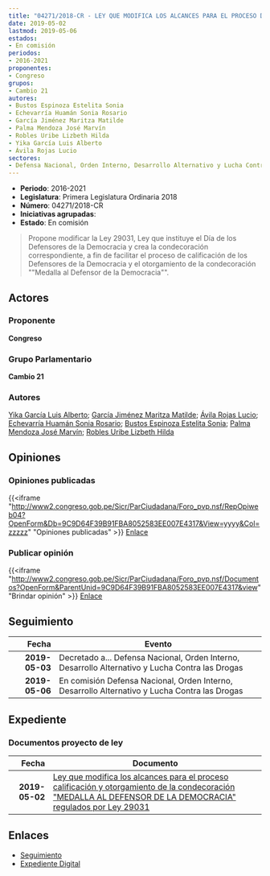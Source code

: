 ```yaml
---
title: "04271/2018-CR - LEY QUE MODIFICA LOS ALCANCES PARA EL PROCESO DE CALIFICACIÓN Y OTORGAMIENTO DE LA CONDERACIÓN 'MEDALLA AL DEFENSOR DE LA DEMOCRACIA' REGULADOS POR LEY 29031"
date: 2019-05-02
lastmod: 2019-05-06
estados:
- En comisión
periodos:
- 2016-2021
proponentes:
- Congreso
grupos:
- Cambio 21
autores:
- Bustos Espinoza Estelita Sonia
- Echevarría Huamán Sonia Rosario
- García Jiménez Maritza Matilde
- Palma Mendoza José Marvín
- Robles Uribe Lizbeth Hilda
- Yika García Luis Alberto
- Ávila Rojas Lucio
sectores:
- Defensa Nacional, Orden Interno, Desarrollo Alternativo y Lucha Contra las Drogas
---
```

- **Periodo**: 2016-2021
- **Legislatura**: Primera Legislatura Ordinaria 2018
- **Número**: 04271/2018-CR
- **Iniciativas agrupadas**: 
- **Estado**: En comisión

> Propone modificar la Ley 29031, Ley que instituye el Día de los Defensores de la Democracia y crea la condecoración correspondiente, a fin de facilitar el proceso de calificación de los Defensores de la Democracia y el otorgamiento de la condecoración ""Medalla al Defensor de la Democracia"".


## Actores

### Proponente

**Congreso**

### Grupo Parlamentario

**Cambio 21**

### Autores

[Yika García Luis Alberto](mailto:mailto:lyika@congreso.gob.pe); [García Jiménez Maritza Matilde](mailto:mailto:mgarciaj@congreso.gob.pe); [Ávila Rojas Lucio](mailto:mailto:lavilar@congreso.gob.pe); [Echevarría Huamán Sonia Rosario](mailto:mailto:sechevarria@congreso.gob.pe); [Bustos Espinoza Estelita Sonia](mailto:mailto:ebustos@congreso.gob.pe); [Palma Mendoza José Marvín](mailto:mailto:jpalma@congreso.gob.pe); [Robles Uribe Lizbeth Hilda](mailto:mailto:lroblesu@congreso.gob.pe)

## Opiniones

### Opiniones publicadas

{{<iframe "http://www2.congreso.gob.pe/Sicr/ParCiudadana/Foro_pvp.nsf/RepOpiweb04?OpenForm&Db=9C9D64F39B91FBA8052583EE007E4317&View=yyyy&Col=zzzzz" "Opiniones publicadas" >}}
[Enlace](http://www2.congreso.gob.pe/Sicr/ParCiudadana/Foro_pvp.nsf/RepOpiweb04?OpenForm&Db=9C9D64F39B91FBA8052583EE007E4317&View=yyyy&Col=zzzzz)

### Publicar opinión

{{<iframe "http://www2.congreso.gob.pe/Sicr/ParCiudadana/Foro_pvp.nsf/Documentos?OpenForm&ParentUnid=9C9D64F39B91FBA8052583EE007E4317&view" "Brindar opinión" >}}
[Enlace](http://www2.congreso.gob.pe/Sicr/ParCiudadana/Foro_pvp.nsf/Documentos?OpenForm&ParentUnid=9C9D64F39B91FBA8052583EE007E4317&view)


## Seguimiento

| Fecha | Evento |
|------:|--------|
| **2019-05-03** | Decretado a... Defensa Nacional, Orden Interno, Desarrollo Alternativo y Lucha Contra las Drogas |
| **2019-05-06** | En comisión Defensa Nacional, Orden Interno, Desarrollo Alternativo y Lucha Contra las Drogas |

## Expediente

### Documentos proyecto de ley

| Fecha | Documento |
|------:|-----------|
| **2019-05-02** | [Ley que modifica los alcances para el proceso calificación y otorgamiento de la condecoración "MEDALLA AL DEFENSOR DE LA DEMOCRACIA" regulados por Ley 29031](http://www.leyes.congreso.gob.pe/Documentos/2016_2021/Proyectos_de_Ley_y_de_Resoluciones_Legislativas/PL0427120190502.pdf) |

## Enlaces

- [Seguimiento](http://www2.congreso.gob.pe/Sicr/TraDocEstProc/CLProLey2016.nsf/f7fff46988ca05b1052578e100829cc7/716be27b28b4604f052583ee00835e80?OpenDocument)
- [Expediente Digital](http://www2.congreso.gob.pe/Sicr/TraDocEstProc/Expvirt_2011.nsf/visbusqptramdoc1621/04271?opendocument)

